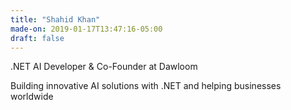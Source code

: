 ```yaml
---
title: "Shahid Khan"
made-on: 2019-01-17T13:47:16-05:00
draft: false
---
```


.NET AI Developer & Co-Founder at Dawloom

Building innovative AI solutions with .NET and helping businesses worldwide
